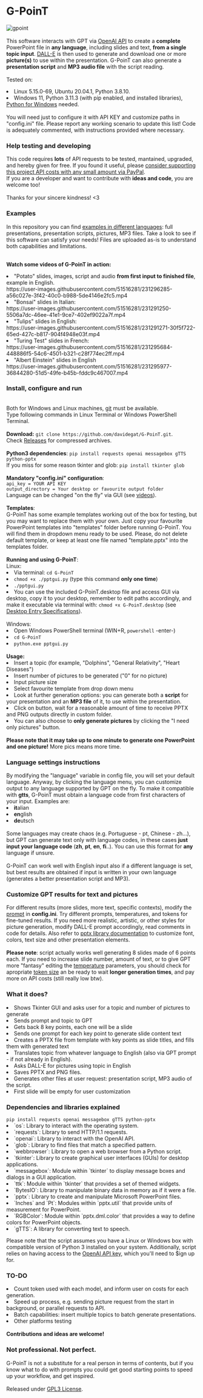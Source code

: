 # G-PoinT
![gpoint](https://user-images.githubusercontent.com/51516281/231254043-a65b5bee-75b5-4391-bb08-472becbda7f6.png)
<br><br>
This software interacts with GPT via <a href="https://platform.openai.com/docs/api-reference/introduction">OpenAI API</a> to create a <b>complete</b> PowerPoint file in <b>any language</b>, including slides and text, <b>from a single topic input</b>. <a href="https://platform.openai.com/docs/api-reference/images">DALL-E</a> is then used to generate and download one or more <b>picture(s)</b> to use within the presentation. G-PoinT can also generate a <b>presentation script</b> and <b>MP3 audio file</b> with the script reading.<br><br>
Tested on:
<li>Linux 5.15.0-69, Ubuntu 20.04.1, Python 3.8.10.
<li>Windows 11, Python 3.11.3 (with pip enabled, and installed libraries), <a href="https://www.python.org/downloads/windows/">Python for Windows</a> needed. <br><br>You will need just to configure it with API KEY and customize paths in "config.ini" file. Please report any working scenario to update this list! Code is adequately commented, with instructions provided where necessary. 
<h3>Help testing and developing</h3>
This code requires <b>lots</b> of API requests to be tested, mantained, upgraded, and hereby given for free. If you found it useful, please <a href="https://www.paypal.com/donate/?hosted_button_id=2EGA7T2LTD3AU">consider supporting this project API costs with any small amount via PayPal</a>. <br>If you are a developer and want to contribute with <b>ideas and code</b>, you are welcome too!<br><br>Thanks for your sincere kindness! <3<br>

<h3>Examples</h3>
In this repository you can find <a href="https://github.com/davidegat/G-PoinT/tree/main/examples">examples in different languages</a>: full presentations, presentation scripts, pictures, MP3 files. Take a look to see if this software can satisfy your needs! Files are uploaded as-is to understand both capabilities and limitations.<br><br>

<b>Watch some videos of G-PoinT in action:</b><br>
<li>"Potato" slides, images, script and audio <b>from first input to finished file</b>, example in English.<br>
https://user-images.githubusercontent.com/51516281/231296285-a56c027e-3f42-40c0-b988-5de4146e2fc5.mp4
<li>"Bonsai" slides in Italian:<br>
https://user-images.githubusercontent.com/51516281/231291250-5506a7dc-46ee-41e1-9ce7-402ef9022a7f.mp4
<li>"Tulips" slides in English:<br>
https://user-images.githubusercontent.com/51516281/231291271-30f5f722-65ed-427c-b817-904f4948e03f.mp4
<li>"Turing Test" slides in French:<br>
https://user-images.githubusercontent.com/51516281/231295684-448886f5-54c6-4501-b321-c28f774ec2ff.mp4
<li>"Albert Einstein" slides in English<br>
https://user-images.githubusercontent.com/51516281/231295977-36844280-51d5-49fe-b45b-fddc9c467007.mp4

<h3>Install, configure and run</h3><br>
Both for Windows and Linux machines, <a href="https://git-scm.com/downloads">git</a> must be available.<br>
Type following commands in Linux Terminal or Windows PowerShell Terminal.<br><br>
<b>Download:</b> <code>git clone https://github.com/davidegat/G-PoinT.git</code>.<br>Check <a href="https://github.com/davidegat/G-PoinT/releases">Releases</a> for compressed archives.<br><br>
<b>Python3 dependencies</b>: <code>pip install requests openai messagebox gTTS python-pptx</code><br>
If you miss for some reason tkinter and glob: <code>pip install tkinter glob</code><br><br>
<b>Mandatory "config.ini" configuration</b>:<br>
<code>api_key = YOUR API KEY
output_directory = Your desktop or favourite output folder</code><br>
Language can be changed "on the fly" via GUI (see <a href="https://github.com/davidegat/G-PoinT#examples">videos</a>).<br><br>
<b>Templates</b>:<br>
G-PoinT has some example templates working out of the box for testing, but you may want to replace them with your own. Just copy your favourite PowerPoint templates into "templates" folder before running G-PoinT. You will find them in dropdown menu ready to be used. Please, do not delete default template, or keep at least one file named "template.pptx" into the templates folder.<br><br>
<b>Running and using G-PoinT</b>:<br>
Linux:
<li>Via terminal: <code>cd G-PoinT</code>
<li><code>chmod +x ./pptgui.py</code> (type this command <b>only one time</b>)<br>
<li><code>./pptgui.py</code><br>
<li>You can use the included G-PoinT.desktop file and access GUI via desktop, copy it to your desktop, remember to edit paths accordingly, and make it executable via terminal with: <code>chmod +x G-PoinT.desktop</code> (see <a href="https://developer-old.gnome.org/desktop-entry-spec/">Desktop Entry Specifications</a>).
<br><br>
Windows:
<li> Open Windows PowerShell terminal (WIN+R, <code>powershell</code> -enter-)
<li><code>cd G-PoinT</code>
<li><code>python.exe pptgui.py</code><br>
<br>
<b>Usage:</b>
<li>Insert a topic (for example, "Dolphins", "General Relativity", "Heart Diseases")
<li>Insert number of pictures to be generated ("0" for no picture)
<li>Input picture size
<li>Select favourite template from drop down menu
<li>Look at further generation options: you can generate both a <b>script</b> for your presentation and an <b>MP3 file</b> of it, to use within the presentation.
<li>Click on button, wait for a reasonable amount of time to receive PPTX and PNG outputs directly in custom folder.
<li>You can also choose to <b>only generate pictures</b> by clicking the "I need only pictures" button.<br><br><b>Please note that it may take up to one minute to generate one PowerPoint and one picture!</b> More pics means more time.
<h3>Language settings instructions</h3>
By modifying the "language" variable in config file, you will set your default language. Anyway, by clicking the language menu, you can customize output to any language supported by GPT on the fly. To make it compatible with <b>gtts</b>, G-PoinT must obtain a language code from first characters of your input. Examples are:<br>
<li><b>it</b>alian
<li><b>en</b>glish
<li><b>de</b>utsch<br><br>
Some languages may create chaos (e.g. Portuguese - pt, Chinese - zh...), but GPT can generate text only with language codes, in these cases <b>just input your language code</b> (<b>zh</b>, <b>pt</b>, <b>en</b>, <b>fi</b>..). You can use this format for <b>any</b> language if unsure.<br><br>G-PoinT can work well with English input also if a different language is set, but best results are obtained if input is written in your own language (generates a better presentation script and MP3).
<h3>Customize GPT results for text and pictures</h3>
For different results (more slides, more text, specific contexts), modify the <a href="https://help.openai.com/en/articles/6654000-best-practices-for-prompt-engineering-with-openai-api">prompt</a> in <b>config.ini</b>. Try different prompts, temperatures, and tokens for fine-tuned results. If you need more realistic, artistic, or other styles for picture generation, modify DALL-E prompt accordingly, read comments in code for details. Also refer to <a href="https://python-pptx.readthedocs.io/en/latest/">pptx library documentation</a> to customize font, colors, text size and other presentation elements.<br><br>
<b>Please note</b>: script actually works well generating 8 slides made of 6 points each. If you need to increase slide number, amount of text, or to give GPT more "fantasy" editing the <a href="https://platform.openai.com/docs/api-reference/completions/create#completions/create-temperature">temperature</a> parameters, you should check for apropriate <a href="https://help.openai.com/en/articles/4936856-what-are-tokens-and-how-to-count-them">token size</a> an be ready to wait <b>longer generation times</b>, and pay more on API costs (still really low btw).

<h3>What it does?</h3>

<li>Shows Tkinter GUI and asks user for a topic and number of pictures to generate
<li>Sends prompt and topic to GPT
<li>Gets back 8 key points, each one will be a slide
<li>Sends one prompt for each key point to generate slide content text
<li>Creates a PPTX file from template with key points as slide titles, and fills them with generated text
<li>Translates topic from whatever language to English (also via GPT prompt - if not already in English).
<li>Asks DALL-E for pictures using topic in English
<li>Saves PPTX and PNG files.
<li>Generates other files at user request: presentation script, MP3 audio of the script.
<li>First slide will be empty for user customization

<h3>Dependencies and libraries explained</h3>
<code>pip install requests openai messagebox gTTS python-pptx</code><br>
<li>`os`: Library to interact with the operating system.
<li>`requests`: Library to send HTTP/1.1 requests.
<li>`openai`: Library to interact with the OpenAI API.
<li>`glob`: Library to find files that match a specified pattern.
<li>`webbrowser`: Library to open a web browser from a Python script.
<li>`tkinter`: Library to create graphical user interfaces (GUIs) for desktop applications.
<li>`messagebox`: Module within `tkinter` to display message boxes and dialogs in a GUI application.
<li>`ttk`: Module within `tkinter` that provides a set of themed widgets.
<li>`BytesIO`: Library to manipulate binary data in memory as if it were a file.
<li>`pptx`: Library to create and manipulate Microsoft PowerPoint files.
<li>`Inches` and `Pt`: Modules within `pptx.util` that provide units of measurement for PowerPoint.
<li>`RGBColor`: Module within `pptx.dml.color` that provides a way to define colors for PowerPoint objects.
<li>`gTTS`: A library for converting text to speech.

Please note that the script assumes you have a Linux or Windows box with compatible version of Python 3 installed on your system. Additionally, script relies on having access to the <a href="https://platform.openai.com/account/api-keys">OpenAI API key</a>, which you'll need to $ign up for.
<h3>TO-DO</h3>
<li>Count token used with each model, and inform user on costs for each generation.
<li>Speed up process, e.g. sending picture request from the start in background, or parallel requests to API.
<li>Batch capabilities: insert multiple topics to batch generate presentations.
<li>Other platforms testing<br>
<br><b>Contributions and ideas are welcome!</b>

<h3>Not professional. Not perfect.</h3>
G-PoinT is not a substitute for a real person in terms of contents, but if you know what to do with prompts you could get good starting points to speed up your workflow, and get inspired.
<br><br>
Released under <a href="https://github.com/davidegat/G-PoinT/blob/main/LICENSE">GPL3 License</a>.
